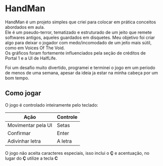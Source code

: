 # HandMan

HandMan é um projeto simples que criei para colocar em prática conceitos abordados em aula.<br>
Ele é um pseudo-terror, tematizado e estruturado de um jeito que remete softwares antigos, aqueles guardados em disquetes.
Meu objetivo foi criar algo para deixar o jogador com medo/incomodado de um jeito mais sútil, como em Voices Of The Void.<br>
Os gráficos foram fortemente influenciados pela seção de créditos de Portal 1 e a UI de HalfLife.

Foi um desafio muito divertido, programei e terminei o jogo em um periodo de menos de uma semana, apesar da ideia ja estar na minha cabeça por um bom tempo.
## Como jogar

O jogo é controlado inteiramente pelo teclado:

| Ação | Controle |
| -------- | -------- |
| Movimentar pela UI | Setas |
| Confirmar | Enter |
| Adivinhar letra | A letra |

O jogo não aceita caracteres especiais, isso inclui o **Ç** e acentuação, no lugar do **Ç** utilize a tecla **C**



